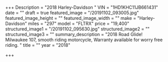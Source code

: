+++
Description = "2018 Harley-Davidson "
VIN = "1HD1KHC11JB661431"
date = ""
draft = true
featured_image = "/20191102_093005.jpg"
featured_image_height = ""
featured_image_width = ""
make = "Harley-Davidson"
miles = "297"
model = "FLTRX"
price = "19,400"
structured_image1 = "/20191102_095630.jpg"
structured_image2 = ""
structured_image3 = ""
summary_description = "2018 Road Glide! Milwaukee 107, smooth riding motorcycle, Warranty available for worry free riding. "
title = ""
year = "2018"

+++
